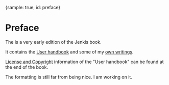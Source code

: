 {sample: true, id: preface}
# Preface

The is a very early edition of the Jenkis book.

It contains the [User handbook](#user-handbook) and some of my [own writings](#articles).

[License and Copyright](#user-handbook-license) information of the "User handbook" can be found at the end of the book.

The formatting is still far from being nice. I am working on it.



